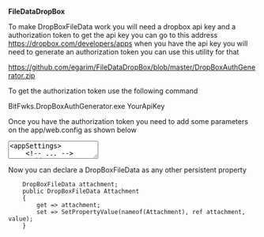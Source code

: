 <b>FileDataDropBox</b>

To make DropBoxFileData work you will need a dropbox api key and a authorization token
to get the api key you can go to this address https://dropbox.com/developers/apps
when you have the api key you will need to generate an authorization token you can use this utility for that


https://github.com/egarim/FileDataDropBox/blob/master/DropBoxAuthGenerator.zip

To get the authorization token use the following command

BitFwks.DropBoxAuthGenerator.exe YourApiKey

Once you have the authorization token you need to add some parameters on the app/web.config as shown below
<textarea>
<appSettings>
    <!-- ... -->
    <add key="DropBoxFileDataDefaultFolder" value="NameOfMyFolderOnDropBox"/>
    <add key="DropboxAccessToken" value="MyDropboxAccessToken"/>
    <!-- ... -->
  </appSettings>
</textarea>
  Now you can declare a DropBoxFileData as any other persistent property
  
        DropBoxFileData attachment;
        public DropBoxFileData Attachment
        {
            get => attachment;
            set => SetPropertyValue(nameof(Attachment), ref attachment, value);
        }
